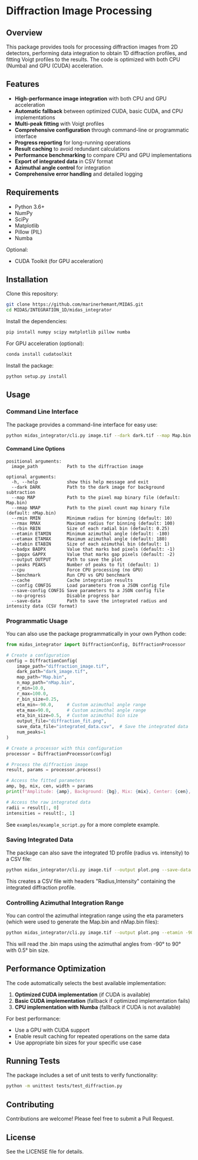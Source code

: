 # Diffraction Image Processing

## Overview

This package provides tools for processing diffraction images from 2D detectors, performing data integration to obtain 1D diffraction profiles, and fitting Voigt profiles to the results. The code is optimized with both CPU (Numba) and GPU (CUDA) acceleration.

## Features

- **High-performance image integration** with both CPU and GPU acceleration
- **Automatic fallback** between optimized CUDA, basic CUDA, and CPU implementations
- **Multi-peak fitting** with Voigt profiles
- **Comprehensive configuration** through command-line or programmatic interface
- **Progress reporting** for long-running operations
- **Result caching** to avoid redundant calculations
- **Performance benchmarking** to compare CPU and GPU implementations
- **Export of integrated data** in CSV format
- **Azimuthal angle control** for integration
- **Comprehensive error handling** and detailed logging

## Requirements

- Python 3.6+
- NumPy
- SciPy
- Matplotlib
- Pillow (PIL)
- Numba

Optional:
- CUDA Toolkit (for GPU acceleration)

## Installation

Clone this repository:

```bash
git clone https://github.com/marinerhemant/MIDAS.git
cd MIDAS/INTEGRATION_1D/midas_integrator
```

Install the dependencies:

```bash
pip install numpy scipy matplotlib pillow numba
```

For GPU acceleration (optional):

```bash
conda install cudatoolkit
```

Install the package:

```bash
python setup.py install
```

## Usage

### Command Line Interface

The package provides a command-line interface for easy use:

```bash
python midas_integrator/cli.py image.tif --dark dark.tif --map Map.bin --nmap nMap.bin --output output.png
```

#### Command Line Options

```
positional arguments:
  image_path           Path to the diffraction image

optional arguments:
  -h, --help           show this help message and exit
  --dark DARK          Path to the dark image for background subtraction
  --map MAP            Path to the pixel map binary file (default: Map.bin)
  --nmap NMAP          Path to the pixel count map binary file (default: nMap.bin)
  --rmin RMIN          Minimum radius for binning (default: 10)
  --rmax RMAX          Maximum radius for binning (default: 100)
  --rbin RBIN          Size of each radial bin (default: 0.25)
  --etamin ETAMIN      Minimum azimuthal angle (default: -180)
  --etamax ETAMAX      Maximum azimuthal angle (default: 180)
  --etabin ETABIN      Size of each azimuthal bin (default: 1)
  --badpx BADPX        Value that marks bad pixels (default: -1)
  --gappx GAPPX        Value that marks gap pixels (default: -2)
  --output OUTPUT      Path to save the plot
  --peaks PEAKS        Number of peaks to fit (default: 1)
  --cpu                Force CPU processing (no GPU)
  --benchmark          Run CPU vs GPU benchmark
  --cache              Cache integration results
  --config CONFIG      Load parameters from a JSON config file
  --save-config CONFIG Save parameters to a JSON config file
  --no-progress        Disable progress bar
  --save-data          Path to save the integrated radius and intensity data (CSV format)
```

### Programmatic Usage

You can also use the package programmatically in your own Python code:

```python
from midas_integrator import DiffractionConfig, DiffractionProcessor

# Create a configuration
config = DiffractionConfig(
    image_path="diffraction_image.tif",
    dark_path="dark_image.tif",
    map_path="Map.bin",
    n_map_path="nMap.bin",
    r_min=10.0,
    r_max=100.0,
    r_bin_size=0.25,
    eta_min=-90.0,     # Custom azimuthal angle range
    eta_max=90.0,      # Custom azimuthal angle range
    eta_bin_size=0.5,  # Custom azimuthal bin size
    output_file="diffraction_fit.png",
    save_data_file="integrated_data.csv",  # Save the integrated data
    num_peaks=1
)

# Create a processor with this configuration
processor = DiffractionProcessor(config)

# Process the diffraction image
result, params = processor.process()

# Access the fitted parameters
amp, bg, mix, cen, width = params
print(f"Amplitude: {amp}, Background: {bg}, Mix: {mix}, Center: {cen}, Width: {width}")

# Access the raw integrated data
radii = result[:, 0]
intensities = result[:, 1]
```

See `examples/example_script.py` for a more complete example.

### Saving Integrated Data

The package can also save the integrated 1D profile (radius vs. intensity) to a CSV file:

```bash
python midas_integrator/cli.py image.tif --output plot.png --save-data integrated_data.csv
```

This creates a CSV file with headers "Radius,Intensity" containing the integrated diffraction profile.

### Controlling Azimuthal Integration Range

You can control the azimuthal integration range using the eta parameters (which were used to generate the Map.bin and nMap.bin files):

```bash
python midas_integrator/cli.py image.tif --output plot.png --etamin -90 --etamax 90 --etabin 0.5
```

This will read the .bin maps using the azimuthal angles from -90° to 90° with 0.5° bin size.

## Performance Optimization

The code automatically selects the best available implementation:

1. **Optimized CUDA implementation** (if CUDA is available)
2. **Basic CUDA implementation** (fallback if optimized implementation fails)
3. **CPU implementation with Numba** (fallback if CUDA is not available)

For best performance:

- Use a GPU with CUDA support
- Enable result caching for repeated operations on the same data
- Use appropriate bin sizes for your specific use case

## Running Tests

The package includes a set of unit tests to verify functionality:

```bash
python -m unittest tests/test_diffraction.py
```

## Contributing

Contributions are welcome! Please feel free to submit a Pull Request.

## License

See the LICENSE file for details.